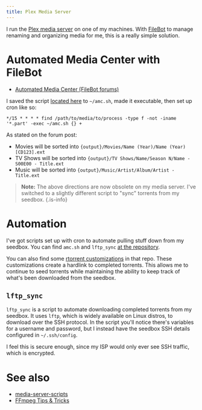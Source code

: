 ```yaml
---
title: Plex Media Server
---
```


I run the [Plex media server](https://www.plex.tv/) on one of my machines. With [FileBot](https://www.filebot.net/) to manage renaming and organizing media for me, this is a really simple solution.

# Automated Media Center with FileBot

* [Automated Media Center (FileBot forums)](https://www.filebot.net/forums/viewtopic.php?t=215)

I saved the script [located here](https://github.com/filebot/plugins/blob/master/bash/amc.sh) to `~/amc.sh`, made it executable, then set up cron like so:

```
*/15 * * * * find /path/to/media/to/process -type f -not -iname '*.part' -exec ~/amc.sh {} +
```

As stated on the forum post:

* Movies will be sorted into `{output}/Movies/Name (Year)/Name (Year) [CD123].ext`
* TV Shows will be sorted into `{output}/TV Shows/Name/Season N/Name - S00E00 - Title.ext`
* Music will be sorted into `{output}/Music/Artist/Album/Artist - Title.ext`

> **Note:** The above directions are now obsolete on my media server. I've switched to a slightly different script to "sync" torrents from my seedbox.
{.is-info}


# Automation

I've got scripts set up with cron to automate pulling stuff down from my seedbox. You can find `amc.sh` and `lftp_sync` [at the repository](https://git.sr.ht/~mjorgensen/media-server-scripts).

You can also find some [rtorrent customizations](https://git.sr.ht/~mjorgensen/media-server-scripts/tree/master/seedbox/rtorrent.rc.custom) in that repo. These customizations create a hardlink to completed torrents. This allows me to continue to seed torrents while maintaining the ability to keep track of what's been downloaded from the seedbox.

## `lftp_sync`

`lftp_sync` is a script to automate downloading completed torrents from my seedbox. It uses `lftp`, which is widely available on Linux distros, to download over the SSH protocol. In the script you'll notice there's variables for a username and password, but I instead have the seedbox SSH details configured in `~/.ssh/config`.

I feel this is secure enough, since my ISP would only ever see SSH traffic, which is encrypted.

# See also

* [media-server-scripts](https://git.sr.ht/~mjorgensen/media-server-scripts)
* [FFmpeg Tips & Tricks](/FFmpeg_Tips_&_Tricks)